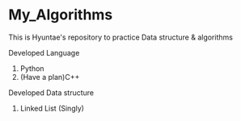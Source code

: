 # My_Algorithms
This is Hyuntae's repository to practice Data structure & algorithms

Developed Language
1. Python
2. (Have a plan)C++



Developed Data structure
1. Linked List (Singly)
